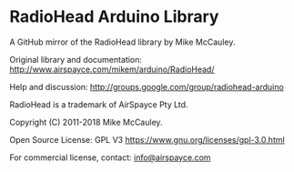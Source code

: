 # RadioHead Arduino Library

A GitHub mirror of the RadioHead library by Mike McCauley.

Original library and documentation: <http://www.airspayce.com/mikem/arduino/RadioHead/>

Help and discussion: <http://groups.google.com/group/radiohead-arduino>

RadioHead is a trademark of AirSpayce Pty Ltd.

Copyright (C) 2011-2018 Mike McCauley.

Open Source License: GPL V3 <https://www.gnu.org/licenses/gpl-3.0.html>

For commercial license, contact: <info@airspayce.com>
